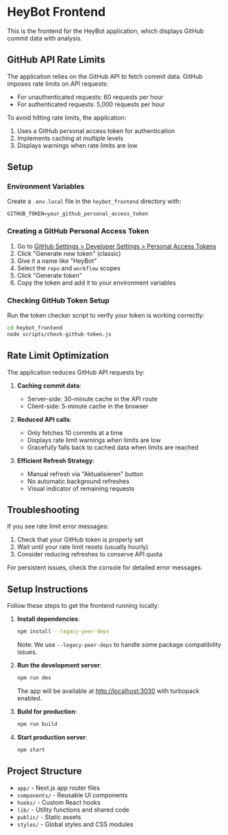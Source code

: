 # HeyBot Frontend

This is the frontend for the HeyBot application, which displays GitHub commit data with analysis.

## GitHub API Rate Limits

The application relies on the GitHub API to fetch commit data. GitHub imposes rate limits on API requests:
- For unauthenticated requests: 60 requests per hour
- For authenticated requests: 5,000 requests per hour

To avoid hitting rate limits, the application:
1. Uses a GitHub personal access token for authentication
2. Implements caching at multiple levels
3. Displays warnings when rate limits are low

## Setup

### Environment Variables

Create a `.env.local` file in the `heybot_frontend` directory with:

```
GITHUB_TOKEN=your_github_personal_access_token
```

### Creating a GitHub Personal Access Token

1. Go to [GitHub Settings > Developer Settings > Personal Access Tokens](https://github.com/settings/tokens)
2. Click "Generate new token" (classic)
3. Give it a name like "HeyBot"
4. Select the `repo` and `workflow` scopes
5. Click "Generate token"
6. Copy the token and add it to your environment variables

### Checking GitHub Token Setup

Run the token checker script to verify your token is working correctly:

```bash
cd heybot_frontend
node scripts/check-github-token.js
```

## Rate Limit Optimization

The application reduces GitHub API requests by:

1. **Caching commit data**:
   - Server-side: 30-minute cache in the API route
   - Client-side: 5-minute cache in the browser
   
2. **Reduced API calls**:
   - Only fetches 10 commits at a time
   - Displays rate limit warnings when limits are low
   - Gracefully falls back to cached data when limits are reached

3. **Efficient Refresh Strategy**:
   - Manual refresh via "Aktualisieren" button
   - No automatic background refreshes
   - Visual indicator of remaining requests

## Troubleshooting

If you see rate limit error messages:

1. Check that your GitHub token is properly set
2. Wait until your rate limit resets (usually hourly)
3. Consider reducing refreshes to conserve API quota

For persistent issues, check the console for detailed error messages.

## Setup Instructions

Follow these steps to get the frontend running locally:

1. **Install dependencies**:
   ```bash
   npm install --legacy-peer-deps
   ```
   Note: We use `--legacy-peer-deps` to handle some package compatibility issues.

2. **Run the development server**:
   ```bash
   npm run dev
   ```
   The app will be available at [http://localhost:3030](http://localhost:3030) with turbopack enabled.

3. **Build for production**:
   ```bash
   npm run build
   ```

4. **Start production server**:
   ```bash
   npm start
   ```

## Project Structure

- `app/` - Next.js app router files
- `components/` - Reusable UI components
- `hooks/` - Custom React hooks
- `lib/` - Utility functions and shared code
- `public/` - Static assets
- `styles/` - Global styles and CSS modules 